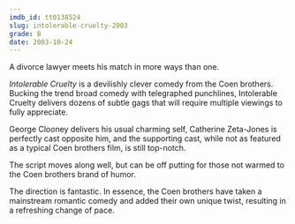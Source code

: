 ```yaml
---
imdb_id: tt0138524
slug: intolerable-cruelty-2003
grade: B
date: 2003-10-24
---
```


A divorce lawyer meets his match in more ways than one.

_Intolerable Cruelty_ is a devilishly clever comedy from the Coen brothers. Bucking the trend broad comedy with telegraphed punchlines, Intolerable Cruelty delivers dozens of subtle gags that will require multiple viewings to fully appreciate.

George Clooney delivers his usual charming self, Catherine Zeta-Jones is perfectly cast opposite him, and the supporting cast, while not as featured as a typical Coen brothers film, is still top-notch.

The script moves along well, but can be off putting for those not warmed to the Coen brothers brand of humor.

The direction is fantastic. In essence, the Coen brothers have taken a mainstream romantic comedy and added their own unique twist, resulting in a refreshing change of pace.
